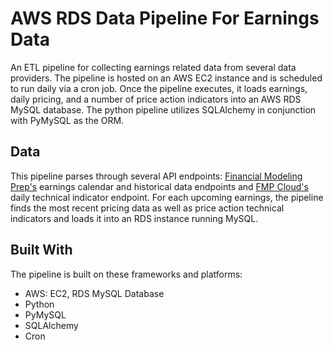 # AWS RDS Data Pipeline For Earnings Data
An ETL pipeline for collecting earnings related data from several data providers. The pipeline is hosted on an AWS EC2 instance and is scheduled to run daily via a cron job. Once the pipeline executes, it loads earnings, daily pricing, and a number of price action indicators into an AWS RDS MySQL database. The python pipeline utilizes SQLAlchemy in conjunction with PyMySQL as the ORM. 

## Data
This pipeline parses through several API endpoints: [Financial Modeling Prep's](https://site.financialmodelingprep.com/developer/docs) earnings calendar and historical data endpoints and [FMP Cloud's](https://fmpcloud.io/documentation) daily technical indicator endpoint. For each upcoming earnings, the pipeline finds the most recent pricing data as well as price action technical indicators and loads it into an RDS instance running MySQL. 

## Built With
The pipeline is built on these frameworks and platforms:
* AWS: EC2, RDS MySQL Database
* Python
* PyMySQL
* SQLAlchemy
* Cron
